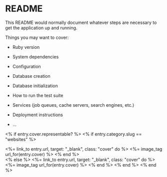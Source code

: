 # README

This README would normally document whatever steps are necessary to get the
application up and running.

Things you may want to cover:

* Ruby version

* System dependencies

* Configuration

* Database creation

* Database initialization

* How to run the test suite

* Services (job queues, cache servers, search engines, etc.)

* Deployment instructions

* ...

<% if entry.cover.representable? %>
	<% if entry.category.slug == "websites" %>
		<div class="browser-frame">
			<div class="browser-chrome">
				<i class="browser-chrome-dots"></i>
				<i class="browser-chrome-dots"></i>
				<i class="browser-chrome-dots"></i>
			</div>
			<%= link_to entry.url, target: "_blank", class: "cover" do %>
				<%= image_tag url_for(entry.cover) %>
			<% end %>
		</div>
	<% else %>
		<%= link_to entry.url, target: "_blank", class: "cover" do %>
			<%= image_tag url_for(entry.cover) %>
		<% end %>
	<% end %>
<% end %>